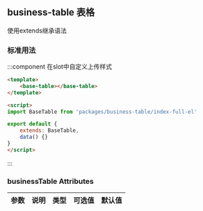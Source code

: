 <script>
    import baseVue from './import.js'

    export default baseVue
</script>

## business-table 表格

使用extends继承语法

### 标准用法
:::component 在slot中自定义上传样式
```html
<template>
    <base-table></base-table>
</template>

<script>
import BaseTable from 'packages/business-table/index-full-el'

export default {
    extends: BaseTable,
    data() {}
}
</script>
```
:::

### businessTable Attributes

| 参数          | 说明            | 类型            | 可选值                 | 默认值   |
|------------- |---------------- |---------------- |---------------------- |-------- |